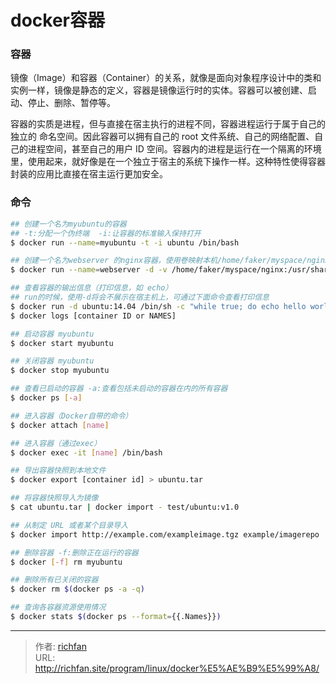 # docker容器

### 容器
镜像（Image）和容器（Container）的关系，就像是面向对象程序设计中的类和实例一样，镜像是静态的定义，容器是镜像运行时的实体。容器可以被创建、启动、停止、删除、暂停等。

容器的实质是进程，但与直接在宿主执行的进程不同，容器进程运行于属于自己的独立的 命名空间。因此容器可以拥有自己的 root 文件系统、自己的网络配置、自己的进程空间，甚至自己的用户 ID 空间。容器内的进程是运行在一个隔离的环境里，使用起来，就好像是在一个独立于宿主的系统下操作一样。这种特性使得容器封装的应用比直接在宿主运行更加安全。

<!--more-->

### 命令
```bash
## 创建一个名为myubuntu的容器
## -t:分配一个伪终端  -i:让容器的标准输入保持打开
$ docker run --name=myubuntu -t -i ubuntu /bin/bash

## 创建一个名为webserver 的nginx容器，使用卷映射本机/home/faker/myspace/nginx目录到docker目录/usr/share/nginx/html
$ docker run --name=webserver -d -v /home/faker/myspace/nginx:/usr/share/nginx/html -p 80:80 nginx

## 查看容器的输出信息（打印信息，如 echo）
## run的时候，使用-d将会不展示在宿主机上，可通过下面命令查看打印信息
$ docker run -d ubuntu:14.04 /bin/sh -c "while true; do echo hello world; sleep 1; done"
$ docker logs [container ID or NAMES]

## 启动容器 myubuntu
$ docker start myubuntu

## 关闭容器 myubuntu
$ docker stop myubuntu

## 查看已启动的容器 -a:查看包括未启动的容器在内的所有容器
$ docker ps [-a]

## 进入容器（Docker自带的命令）
$ docker attach [name]

## 进入容器（通过exec）
$ docker exec -it [name] /bin/bash

## 导出容器快照到本地文件
$ docker export [container id] > ubuntu.tar

## 将容器快照导入为镜像
$ cat ubuntu.tar | docker import - test/ubuntu:v1.0

## 从制定 URL 或者某个目录导入
$ docker import http://example.com/exampleimage.tgz example/imagerepo

## 删除容器 -f:删除正在运行的容器
$ docker [-f] rm myubuntu

## 删除所有已关闭的容器
$ docker rm $(docker ps -a -q)

## 查询各容器资源使用情况
$ docker stats $(docker ps --format={{.Names}})
```


---

> 作者: [richfan](https://richfan.site/)  
> URL: http://richfan.site/program/linux/docker%E5%AE%B9%E5%99%A8/  

